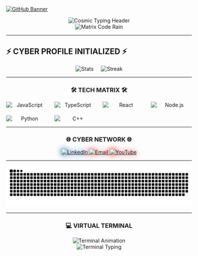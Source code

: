[![GitHub Banner](https://user-images.githubusercontent.com/58959408/232639433-cb0aea21-66f0-4508-a771-85e2089c5a87.gif)](https://github.com/zainwen9)
<!-- Cosmic Animated Header -->
<div align="center">
  <img src="https://readme-typing-svg.demolab.com?font=Space+Mono&size=40&duration=4000&pause=1000&color=00F7FF&background=000000&center=true&vCenter=true&width=1200&height=100&lines=%F0%9F%9A%80+ADITYA+RAJ;FULL+STACK+DEVELOPER+%E2%9D%AF+TECH+INNOVATOR;BUILDING+DIGITAL+WORLDS+%F0%9F%92%BB" alt="Cosmic Typing Header" />
</div>

<!-- Matrix Rain Animation -->
<div align="center">
  <img src="https://raw.githubusercontent.com/ADITYA0018TH/ADITYA0018TH/main/matrix.gif" width="100%" height="300px" alt="Matrix Code Rain" />
</div>

---

<!-- Holographic Profile Section -->

  
  <h2>⚡ CYBER PROFILE INITIALIZED ⚡</h2>
  
  <!-- Animated Stats Cards -->
  <div style="display: flex; justify-content: center; gap: 20px; flex-wrap: wrap;">
    <img src="https://github-readme-stats.vercel.app/api?username=ADITYA0018TH&show_icons=true&theme=nightowl&hide_border=true&bg_color=000000&title_color=00F7FF&text_color=FFFFFF&icon_color=00F7FF" alt="Stats" />
    <img src="https://github-readme-streak-stats.herokuapp.com/?user=ADITYA0018TH&theme=nightowl&hide_border=true&background=000000&stroke=00F7FF&ring=00F7FF&fire=00F7FF&currStreakNum=FFFFFF&sideNums=FFFFFF&currStreakLabel=FFFFFF" alt="Streak" />
  </div>
</div>

---

<!-- Tech Grid with Hover Effects -->
<h3 align="center">🛠 TECH MATRIX 🛠</h3>

<div align="center" style="display: grid; grid-template-columns: repeat(auto-fit, minmax(100px, 1fr)); gap: 20px;">
  <!-- Row 1 -->
  <img src="https://img.shields.io/badge/JavaScript-F7DF1E?style=for-the-badge&logo=javascript&logoColor=black" alt="JavaScript" onmouseover="this.style.transform='scale(1.2)';this.style.filter='drop-shadow(0 0 10px #F7DF1E)'" onmouseout="this.style.transform='scale(1)';this.style.filter='none'" />
  <img src="https://img.shields.io/badge/TypeScript-007ACC?style=for-the-badge&logo=typescript&logoColor=white" alt="TypeScript" onmouseover="this.style.transform='scale(1.2)';this.style.filter='drop-shadow(0 0 10px #007ACC)'" onmouseout="this.style.transform='scale(1)';this.style.filter='none'" />
  <img src="https://img.shields.io/badge/React-61DAFB?style=for-the-badge&logo=react&logoColor=black" alt="React" onmouseover="this.style.transform='scale(1.2)';this.style.filter='drop-shadow(0 0 10px #61DAFB)'" onmouseout="this.style.transform='scale(1)';this.style.filter='none'" />
  
  <!-- Row 2 -->
  <img src="https://img.shields.io/badge/Node.js-339933?style=for-the-badge&logo=nodedotjs&logoColor=white" alt="Node.js" onmouseover="this.style.transform='scale(1.2)';this.style.filter='drop-shadow(0 0 10px #339933)'" onmouseout="this.style.transform='scale(1)';this.style.filter='none'" />
  <img src="https://img.shields.io/badge/Python-3776AB?style=for-the-badge&logo=python&logoColor=white" alt="Python" onmouseover="this.style.transform='scale(1.2)';this.style.filter='drop-shadow(0 0 10px #3776AB)'" onmouseout="this.style.transform='scale(1)';this.style.filter='none'" />
  <img src="https://img.shields.io/badge/C%2B%2B-00599C?style=for-the-badge&logo=c%2B%2B&logoColor=white" alt="C++" onmouseover="this.style.transform='scale(1.2)';this.style.filter='drop-shadow(0 0 10px #00599C)'" onmouseout="this.style.transform='scale(1)';this.style.filter='none'" />
</div>

---

<!-- 3D Network Section -->
<h3 align="center">🌐 CYBER NETWORK 🌐</h3>

<div align="center">
  <!-- Glowing Social Links -->
  <a href="https://www.linkedin.com/in/aditya-raj-17a79a22b" target="_blank">
    <img src="https://img.shields.io/badge/LinkedIn-0A66C2?style=for-the-badge&logo=linkedin&logoColor=white&labelColor=000000" alt="LinkedIn" style="filter: drop-shadow(0 0 8px #0A66C2); transition: all 0.3s ease;" onmouseover="this.style.transform='translateY(-5px)'; this.style.filter='drop-shadow(0 0 15px #0A66C2)'" onmouseout="this.style.transform='none'; this.style.filter='drop-shadow(0 0 8px #0A66C2)'" />
  </a>
  <a href="mailto:aditya.raj0018th@gmail.com" target="_blank">
    <img src="https://img.shields.io/badge/Email-EA4335?style=for-the-badge&logo=gmail&logoColor=white&labelColor=000000" alt="Email" style="filter: drop-shadow(0 0 8px #EA4335); transition: all 0.3s ease;" onmouseover="this.style.transform='translateY(-5px)'; this.style.filter='drop-shadow(0 0 15px #EA4335)'" onmouseout="this.style.transform='none'; this.style.filter='drop-shadow(0 0 8px #EA4335)'" />
  </a>
  <a href="https://www.youtube.com/@ADITYA0018TH" target="_blank">
    <img src="https://img.shields.io/badge/YouTube-FF0000?style=for-the-badge&logo=youtube&logoColor=white&labelColor=000000" alt="YouTube" style="filter: drop-shadow(0 0 8px #FF0000); transition: all 0.3s ease;" onmouseover="this.style.transform='translateY(-5px)'; this.style.filter='drop-shadow(0 0 15px #FF0000)'" onmouseout="this.style.transform='none'; this.style.filter='drop-shadow(0 0 8px #FF0000)'" />
  </a>
</div>

---

<!-- Animated Snake Contribution Graph -->

<div align="center">
  <img alt="snake eating my contributions" src="https://github.com/Amir-Ranjbr/Amir-Ranjbr/blob/output/github-contribution-grid-snake.svg" /></div>

---

<!-- Terminal Animation -->
<h3 align="center">💻 VIRTUAL TERMINAL</h3>

<div align="center">
  <img src="https://raw.githubusercontent.com/ADITYA0018TH/ADITYA0018TH/main/terminal.gif" width="600" alt="Terminal Animation" />
</div>

<!-- Cyberpunk Footer -->
<div align="center">
  <img src="https://readme-typing-svg.demolab.com?font=Press+Start+2P&size=20&duration=3000&pause=1000&color=00F7FF&background=000000&center=true&vCenter=true&width=1000&height=100&lines=SYSTEM+STATUS%3A+ONLINE;CONNECTION+ESTABLISHED;AWAITING+YOUR+NEXT+COMMAND..." alt="Terminal Typing" />
</div>
